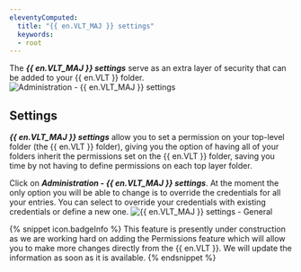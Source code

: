 ```yaml
---
eleventyComputed:
  title: "{{ en.VLT_MAJ }} settings"
  keywords:
  - root
---
```

The ***{{ en.VLT_MAJ }} settings*** serve as an extra layer of security that can be added to your {{ en.VLT }} folder.
![Administration - {{ en.VLT_MAJ }} settings](https://cdnweb.devolutions.net/docs/en/rdm/mac/clip10411.png)

## Settings

***{{ en.VLT_MAJ }} settings*** allow you to set a permission on your top-level folder (the {{ en.VLT }} folder), giving you the option of having all of your folders inherit the permissions set on the {{ en.VLT }} folder, saving you time by not having to define permissions on each top layer folder.

Click on ***Administration - {{ en.VLT_MAJ }} settings***. At the moment the only option you will be able to change is to override the credentials for all your entries. You can select to override your credentials with existing credentials or define a new one.
![{{ en.VLT_MAJ }} settings - General](https://cdnweb.devolutions.net/docs/en/rdm/mac/clip10413.png)

{% snippet icon.badgeInfo %}
This feature is presently under construction as we are working hard on adding the Permissions feature which will allow you to make more changes directly from the {{ en.VLT }}. We will update the information as soon as it is available.
{% endsnippet %}

